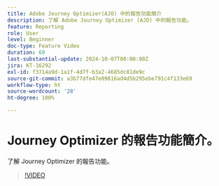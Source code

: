 ```yaml
---
title: Adobe Journey Optimizer(AJO) 中的報告功能簡介
description: 了解 Adobe Journey Optimizer (AJO) 中的報告功能。
feature: Reporting
role: User
level: Beginner
doc-type: Feature Video
duration: 69
last-substantial-update: 2024-10-07T00:00:00Z
jira: KT-16292
exl-id: f3714a9d-1a1f-4d7f-b3a2-4685dc81de9c
source-git-commit: a3b77dfe47e09816ad4d5b295ebe791c4f133e69
workflow-type: ht
source-wordcount: '28'
ht-degree: 100%

---
```


# Journey Optimizer 的報告功能簡介。

了解 Journey Optimizer 的報告功能。

>[!VIDEO](https://video.tv.adobe.com/v/3432673/?learn=on)
